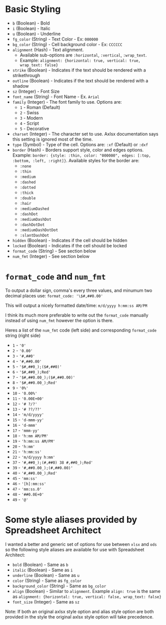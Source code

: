 # Basic Styling
- `b` (Boolean) - Bold
- `i` (Boolean) - Italic
- `u` (Boolean) - Underline
- `fg_color` (String) - Text Color - Ex: `000000`
- `bg_color` (String) - Cell background color - Ex: `CCCCCC`
- `alignment` (Hash) - Text alignment. 
    - Available sub-options are `:horizontal`, `:vertical`, `:wrap_text`. 
    - Example:  `alignment: {horizontal: true, vertical: true, wrap_text: false}`
- `strike` (Boolean) - Indicates if the text should be rendered with a strikethrough
- `outline` (Boolean) - Indicates if the text should be rendered with a shadow
- `sz` (Integer) - Font Size
- `font_name` (String) - Font Name - Ex. `Arial`
- `family` (Integer) - The font family to use. Options are:
  - `1` - Roman (Default)
  - `2` - Swiss
  - `3` - Modern
  - `4` - Script
  - `5` - Decorative
- `charset` (Integer) - The character set to use. Axlsx documentation says this setting is ignored most of the time.
- `type` (Symbol) - Type of the cell. Options are: `:xf` (Default) or `:dxf`
- `border` (Hash) - Borders support style, color and edges options. Example: `border: {style: :thin, color: "000000", edges: [:top, :bottom, :left, :right]}`. Available styles for the border are: 
  - `:none`
  - `:thin`
  - `:medium`
  - `:dashed`
  - `:dotted`
  - `:thick`
  - `:double`
  - `:hair`
  - `:mediumDashed`
  - `:dashDot`
  - `:mediumDashDot`
  - `:dashDotDot`
  - `:mediumDashDotDot`
  - `:slantDashDot`
- `hidden` (Boolean) - Indicates if the cell should be hidden
- `locked` (Boolean) - Indicates if the cell should be locked
- `format_code` (String) - See section below
- `num_fmt` (Integer) - See section below

# `format_code` and `num_fmt`
To output a dollar sign, comma's every three values, and minumum two decimal places use: 
`format_code: '\$#,##0.00'`

This will output a nicely formatted date/time: 
`m/d/yyyy h:mm:ss AM/PM`

I think its much more preferable to write out the `format_code` manually instead of using `num_fmt` however the option is there.

Heres a list of the `num_fmt` code (left side) and corresponding `format_code` string (right side)

- `1` - `'0'`
- `2` - `'0.00'` 
- `3` - `'#,##0'`
- `4` - `'#,##0.00'`
- `5` - `'$#,##0_);($#,##0)'`
- `6` - `'$#,##0_);Red'`
- `7` - `'$#,##0.00_);($#,##0.00)'`
- `8` - `'$#,##0.00_);Red'`
- `9` - `'0%'`
- `10` - `'0.00%' `
- `11` - `'0.00E+00'`
- `12` - `'# ?/?'`
- `13` - `'# ??/??'`
- `14` - `'m/d/yyyy'`
- `15` - `'d-mmm-yy'`
- `16` - `'d-mmm'`
- `17` - `'mmm-yy'`
- `18` - `'h:mm AM/PM'`
- `19` - `'h:mm:ss AM/PM'`
- `20` - `'h:mm'`
- `21` - `'h:mm:ss'`
- `22` - `'m/d/yyyy h:mm'`
- `37` - `'#,##0_);(#,##0) 38 #,##0_);Red'`
- `39` - `'#,##0.00_);(#,##0.00)'`
- `40` - `'#,##0.00_);Red'`
- `45` - `'mm:ss'`
- `46` - `'[h]:mm:ss'`
- `47` - `'mm:ss.0'`
- `48` - `'##0.0E+0'`
- `49` - `'@'`

# Some style aliases provided by Spreadsheet Architect
I wanted a better and generic set of options for use between `xlsx` and `ods` so the following style aliases are available for use with Spreadsheet Architect:

- `bold` (Boolean) - Same as `b`
- `italic` (Boolean) - Same as `i`
- `underline` (Boolean) - Same as `u`
- `color` (String) - Same as `fg_color`
- `background_color` (String) - Same as `bg_color`
- `align` (Boolean) - Similar to `alignment`. Example `align: true` is the same as `alignment: {horizontal: true, vertical: false, wrap_text: false}`
- `font_size` (Integer) - Same as `sz`

Note: If both an original axlsx style option and alias style option are both provided in the style the original axlsx style option will take precedence.
